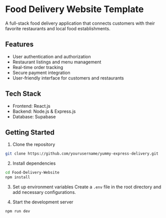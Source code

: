# Food Delivery Website Template

A full-stack food delivery application that connects customers with their favorite restaurants and local food establishments.

## Features

- User authentication and authorization
- Restaurant listings and menu management
- Real-time order tracking
- Secure payment integration
- User-friendly interface for customers and restaurants

## Tech Stack

- Frontend: React.js
- Backend: Node.js & Express.js
- Database: Supabase

## Getting Started

1. Clone the repository
```bash
git clone https://github.com/yourusername/yummy-express-delivery.git
```

2. Install dependencies
```bash
cd Food-Delivery-Website
npm install
```

3. Set up environment variables
Create a `.env` file in the root directory and add necessary configurations.

4. Start the development server
```bash
npm run dev
```
